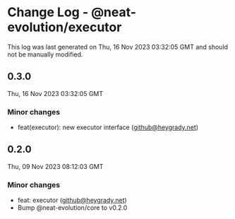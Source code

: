 # Change Log - @neat-evolution/executor

This log was last generated on Thu, 16 Nov 2023 03:32:05 GMT and should not be manually modified.

<!-- Start content -->

## 0.3.0

Thu, 16 Nov 2023 03:32:05 GMT

### Minor changes

- feat(executor): new executor interface (github@heygrady.net)

## 0.2.0

Thu, 09 Nov 2023 08:12:03 GMT

### Minor changes

- feat: executor (github@heygrady.net)
- Bump @neat-evolution/core to v0.2.0
